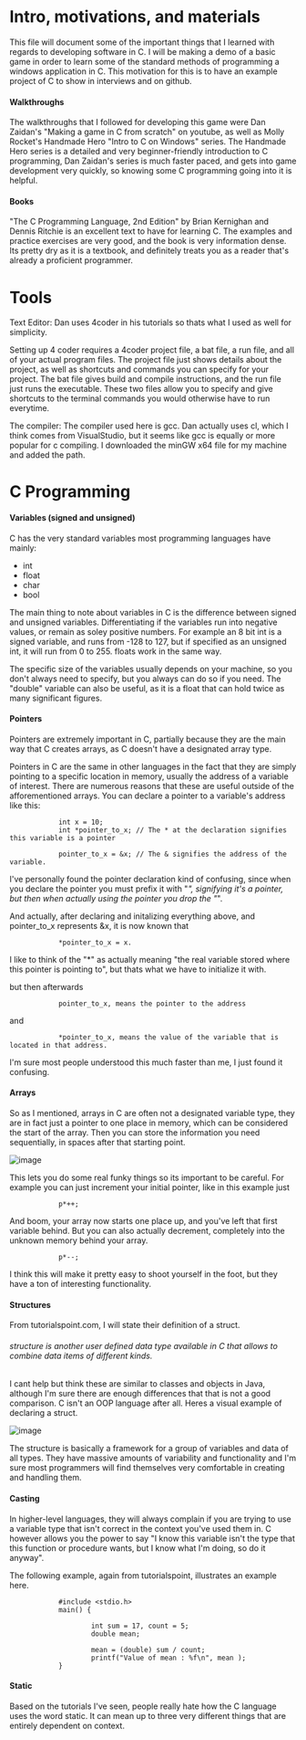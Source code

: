 # Intro, motivations, and materials

This file will document some of the important things that I learned with regards to developing software in C. I will be making a demo of a basic game in order to learn some of the standard methods of programming a windows application in C. This motivation for this is to have an example project of C to show in interviews and on github.

#### Walkthroughs 
The walkthroughs that I followed for developing this game were Dan Zaidan's "Making a game in C from scratch" on youtube, as well as Molly Rocket's Handmade Hero
"Intro to C on Windows" series. The Handmade Hero series is a detailed and very beginner-friendly introduction to C programming, Dan Zaidan's series is much faster paced, and gets into game development very quickly, so knowing some C programming going into it is helpful.
        
#### Books
"The C Programming Language, 2nd Edition" by Brian Kernighan and Dennis Ritchie is an excellent text to have for learning C. The examples and practice exercises are very good, and the book is very information dense. Its pretty dry as it is a textbook, and definitely treats you as a reader that's already a proficient programmer.
      

# Tools

Text Editor: Dan uses 4coder in his tutorials so thats what I used as well for simplicity.

Setting up 4 coder requires a 4coder project file, a bat file, a run file, and all of your actual program files. The project file just shows details about the project, as well as shortcuts and commands you can specify for your project. The bat file gives build and compile instructions, and the run file just runs the executable. These two files allow you to specify and give shortcuts to the terminal commands you would otherwise have to run everytime.

The compiler: The compiler used here is gcc. Dan actually uses cl, which I think comes from VisualStudio, but it seems like gcc is equally or more popular for c compiling. I downloaded the minGW x64 file for my machine and added the path.

# C Programming

#### Variables (signed and unsigned)

C has the very standard variables most programming languages have mainly:
- int
- float
- char
- bool

The main thing to note about variables in C is the difference between signed and unsigned variables. Differentiating if the variables run into negative values, or remain as soley positive numbers. For example an 8 bit int is a signed variable, and runs from -128 to 127, but if specified as an unsigned int, it will run from 0 to 255. floats work in the same way.

The specific size of the variables usually depends on your machine, so you don't always need to specify, but you always can do so if you need. The "double" variable can also be useful, as it is a float that can hold twice as many significant figures.

#### Pointers

Pointers are extremely important in C, partially because they are the main way that C creates arrays, as C doesn't have a designated array type. 

Pointers in C are the same in other languages in the fact that they are simply pointing to a specific location in memory, usually the address of a variable of interest. There are numerous reasons that these are useful outside of the afforementioned arrays. You can declare a pointer to a variable's address like this:

                int x = 10;
                int *pointer_to_x; // The * at the declaration signifies this variable is a pointer
                
                pointer_to_x = &x; // The & signifies the address of the variable. 
                
I've personally found the pointer declaration kind of confusing, since when you declare the pointer you must prefix it with "*", signifying it's a pointer, but then when actually using the pointer you drop the "*". 

And actually, after declaring and initalizing everything above, and pointer_to_x represents &x, it is now known that 

                *pointer_to_x = x.

I like to think of the "*" as actually meaning "the real variable stored where this pointer is pointing to", but thats what we have to initialize it with.

but then afterwards

                pointer_to_x, means the pointer to the address
and

                *pointer_to_x, means the value of the variable that is located in that address.
                
I'm sure most people understood this much faster than me, I just found it confusing.

#### Arrays

So as I mentioned, arrays in C are often not a designated variable type, they are in fact just a pointer to one place in memory, which can be considered the start of the array. Then you can store the information you need sequentially, in spaces after that starting point.

![image](https://user-images.githubusercontent.com/38634070/208029947-c446d120-386f-4647-a61b-207f7cd83c52.png)

This lets you do some real funky things so its important to be careful. For example you can just increment your initial pointer, like in this example just

                p*++; 
                
And boom, your array now starts one place up, and you've left that first variable behind. But you can also actually decrement, completely into the unknown memory behind your array.

                p*--;

I think this will make it pretty easy to shoot yourself in the foot, but they have a ton of interesting functionality.

#### Structures

From tutorialspoint.com, I will state their definition of a struct.

###### structure is another user defined data type available in C that allows to combine data items of different kinds.

I cant help but think these are similar to classes and objects in Java, although I'm sure there are enough differences that that is not a good comparison. C isn't an OOP language after all. Heres a visual example of declaring a struct.

![image](https://user-images.githubusercontent.com/38634070/208032328-b382d1af-9dbe-44b3-b258-222733130db2.png)

The structure is basically a framework for a group of variables and data of all types. They have massive amounts of variability and functionality and I'm sure most programmers will find themselves very comfortable in creating and handling them.

#### Casting

In higher-level languages, they will always complain if you are trying to use a variable type that isn't correct in the context you've used them in. C however allows you the power to say "I know this variable isn't the type that this function or procedure wants, but I know what I'm doing, so do it anyway". 

The following example, again from tutorialspoint, illustrates an example here.

                #include <stdio.h>
                main() {

                        int sum = 17, count = 5;
                        double mean;

                        mean = (double) sum / count;
                        printf("Value of mean : %f\n", mean );
                }

#### Static

Based on the tutorials I've seen, people really hate how the C language uses the word static. It can mean up to three very different things that are entirely dependent on context.
